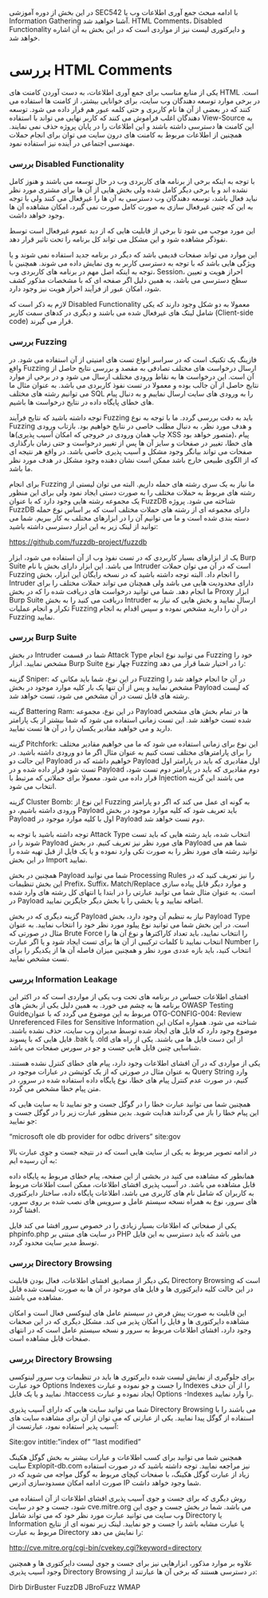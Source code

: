 در این بخش از دوره آموزشی SEC542 با ادامه مبحث جمع آوری اطلاعات وب یا Information Gathering آشنا خواهید شد. HTML Comments، Disabled Functionality و دایرکتوری لیست نیز از مواردی است که در این بخش به آن اشاره خواهد شد.

# بررسی HTML Comments

یکی از منابع مناسب برای جمع آوری اطلاعات، به دست آوردن کامنت های HTML است. در برخی موارد توسعه دهندگان وب سایت، برای خوانایی بیشتر، از کامنت ها استفاده می کنند که در بعضی از آن ها نام کاربری و حتی کلمه عبور هم قرار داده می شود. توسعه دهندگان اغلب فراموش می کنند که کاربر نهایی می تواند با استفاده View-Source به این کامنت ها دسترسی داشته باشند و این اطلاعات را در پایان پروژه حذف نمی نمایند. همچنین از اطلاعات مربوط به کامنت های درون سایت می توان برای انجام حملات مهندسی اجتماعی در آینده نیز استفاده نمود.

### بررسی Disabled Functionality

با توجه به اینکه برخی از برنامه های کاربردی وب در حال توسعه می باشند و هنوز کامل نشده اند و یا برخی دیگر کامل شده ولی بخش هایی از آن ها برای مشتری مورد نظر نباید فعال باشد، توسعه دهندگان وب دسترسی به آن ها را غیرفعال می کنند ولی با توجه به این که چنین غیرفعال سازی به صورت کامل صورت نمی گیرد، امکان مشاهده آن ها وجود خواهد داشت.

این مورد موجب می شود تا برخی از قابلیت هایی که از دید عموم غیرفعال است توسط نفوذگر مشاهده شود و این مشکل می تواند کل برنامه را تحت تاثیر قرار دهد.

این موارد می تواند صفحات قدیمی باشد که دیگر در برنامه جدید استفاده نمی شوند و یا ویژگی هایی باشد که با توجه به دسترسی کاربر به وی نمایش داده می شوند. همچنین با توجه به اینکه اصل مهم در برنامه های کاربردی وب، Session، احراز هویت و تعیین سطح دسترسی می باشد، به همین دلیل اگر صفحه ای که با مشخصات مذکور کشف شود، امکان عبور از فرآیند احراز هویت نیز وجود دارد.

لازم به ذکر است که Disabled Functionality معمولا به دو شکل وجود دارند که یکی شامل لینک های غیرفعال شده می باشند و دیگری در کدهای سمت کاربر (Client-side code) قرار می گیرند.

### بررسی Fuzzing

فازینگ یک تکنیک است که در سراسر انواع تست های امنیتی از آن استفاده می شود. در واقع Fuzzing ارسال درخواست های مختلف تصادفی به مقصد و بررسی نتایج حاصل از آن است. این درخواست ها به نقاط ورودی مختلف ارسال می شود و در برخی از موارد نتایج حاصل از آن جالب بوده و معمولا در تست نفوذ کاربردی می باشد. به عنوان مثال ما می توانیم رشته های مختلف SQL را به ورودی های سایت ارسال نماییم و به دنبال پیام های خطای پایگاه داده در نتایج درخواست ها باشیم.

توجه داشته باشید که نتایج فرآیند Fuzzing باید به دقت بررسی گردد. ما با توجه به نوع Fuzzing و هدف مورد نظر، به دنبال مطلب خاصی در نتایج خواهیم بود. بازتاب ورودی ها(چاپ همان ورودی در خروجی که امکان آسیب پذیری XSS متصور خواهد بود)، پیام های خطا، تغییر در صفحات و سایز آن ها پس از تغییر درخواست و حتی زمان بارگذاری صفحات می تواند بیانگر وجود مشکل و آسیب پذیری خاصی باشد. در واقع هر نتیجه ای که از الگوی طبیعی خارج باشد ممکن است نشان دهنده وجود مشکل در هدف مورد نظر ما باشد.

برای انجام Fuzzing ما نیاز به یک سری رشته های حمله داریم. البته می توان لیستی از رشته های مربوط به حملات مختلف را به صورت دستی ایجاد نمود ولی برای این منظور یک مجموعه رشته هایی وجود دارد که با عنوان FuzzDB شناخته می شود. پروژه FuzzDB دارای مجموعه ای از رشته های حملات مختلف است که بر اساس نوع حمله دسته بندی شده است و ما می توانیم آن را در ابزارهای مختلف به کار ببریم. شما می توانید از لینک زیر به این ابزار دسترسی داشته باشید:

https://github.com/fuzzdb-project/fuzzdb

یک از ابزارهای بسیار کاربردی که در تست نفوذ وب از آن استفاده می شود، ابزار Burp Suite می باشد. این ابزار دارای بخش با نام Intruder است که در آن می توان حملات Fuzzing را انجام داد. البته توجه داشته باشید که در نسخه رایگان این ابزار، بخش Intruder دارای محدودیت هایی می باشد ولی همچنان می تواند حملات مختلف را برای ما انجام دهد. شما می توانید درخواست های دریافت شده را که در بخش Proxy ابزار Burp Suite دریافت می کنید را به بخش Intruder ارسال نمایید و بخش هایی که نیاز به تکرار و انجام عملیات Fuzzing در آن را دارید مشخص نموده و سپس اقدام به انجام Fuzzing نمایید.

### بررسی Burp Suite

در بخش Intruder شما در قسمت Attack Type می توانید نوع انجام Fuzzing خود را مشخص نمایید. ابزار Burp Suite چهار نوع Fuzzing را در اختیار شما قرار می دهد:

گزینه Sniper: در این نوع، شما باید مکانی که Fuzzing در آن جا انجام خواهد شد را مشخص نمایید و پس از آن تنها یک بار کلیه موارد موجود در بخش Payload که لیست رشته های قابل تست در آن مشخص می شود، تست خواهد شد.

گزینه Battering Ram: در این نوع، مجموعه Payload ها در تمام بخش های مشخص شده تست خواهند شد. این تست زمانی استفاده می شود که شما بیشتر از یک پارامتر دارید و می خواهید مقادیر یکسان را در آن ها تست نمایید.

گزینه Pitchfork: این نوع برای زمانی استفاده می شود که ما می خواهیم مقادیر مختلف را برای پارامترهای مختلف تست کنیم به عنوان مثال اگر ما دو ورودی داشته باشید. در این حالت دو Payload خواهیم داشته که در Payload اول مقادیری که باید در پارامتر اول تست شود قرار داده شده و در Payload دوم مقادیری که باید در پارامتر دوم تست شود، قرار داده می شود. معمولا برای حملاتی که مرتبط با Injection می باشند این گزینه انتخاب می شود.

گزینه Cluster Bomb: این نوع از Fuzzing به گونه ای عمل می کند که اگر دو پارامتر ورودی داشته باشیم، دو Payload باید تعریف شود که کلیه موارد موجود در بخش Payload اول با کلیه موارد موجود در Payload دوم تست خواهد شد.

توجه داشته باشید با توجه به Attack Type انتخاب شده، باید رشته هایی که باید تست شوند را در Payload های مورد نظر نیز تعریف کنیم. در بخش Payload شما هم می توانید رشته های مورد نظر را به صورت تکی وارد نموده و یا یک فایل از قبل تهیه شده را در این بخش Import نمایید.

همچنین در بخش Payload شما می توانید Processing Rules را نیز تعریف کنید که در این بخش تنظیمات Prefix، Suffix، Match/Replace و موارد دیگر قابل پیاده سازی است. به عنوان مثال شما می توانید عبارتی را در ابتدا یا انتهای کل رشته های وارد شده در Payload اضافه نمایید و یا بخشی را با بخش دیگر جایگزین نمایید.

گزینه دیگری که در بخش Payload نیاز به تنظیم آن وجود دارد، بخش Payload Type است. در این بخش شما می توانید نوع پیلود مورد نظر خود را انتخاب نمایید. به عنوان مثال در صورتی که Brute Force را انتخاب نمایید، باید تعداد کاراکترها و نوع آن ها را انتخاب نمایید تا کلمات ترکیبی از آن ها برای تست ایجاد شود و یا اگر عبارت Number را انتخاب کنید، باید بازه عددی مورد نظر و همچنین میزان فاصله آن ها از یکدیگر را برای تست مشخص نمایید.

### بررسی Information Leakage

افشای اطلاعات حساس در برنامه های تحت وب یکی از مواردی است که در اکثر این برنامه ها به چشم می خورد. به همین دلیل یکی از بخش های OWASP Testing Guideمربوط به این موضوع می گردد که با عنوان OTG-CONFIG-004: Review Unreferenced Files for Sensitive Information شناخته می شود. همواره امکان این موضوع وجود دارد که فایل های ایجاد شده توسط مدیران وب سایت، حذف نشده باشند. فایل هایی که با پسوند .bak یا .old از این دست فایل ها می باشند. یکی از راه های شناسایی چنین فایل هایی جست و جو در سورس صفحات می باشد.

یکی از مواردی که در آن افشای اطلاعات وجود دارد، پیام های خطای کنترل نشده هستند. به عنوان مثال در صورتی که از یک کوتیشن در عبارات موجود در Query String وارد کنیم، در صورت عدم کنترل پیام های خطا، نوع پایگاه داده استفاده شده در سرور، در متن پیام خطا مشخص می گردد.

همچنین شما می توانید عبارت خطا را در گوگل جست و جو نمایید تا به سایت هایی که این پیام خطا را باز می گردانند هدایت شوید. بدین منظور عبارت زیر را در گوگل جست و جو نمایید:

“microsoft ole db provider for odbc drivers” site:gov

در ادامه تصویر مربوط به یکی از سایت هایی است که در نتیجه جست و جوی عبارت بالا به آن رسیده ایم:

همانطور که مشاهده می کنید در بخشی از این صفحه، پیام خطای مربوط به پایگاه داده قابل مشاهده می باشد.
در آسیب پذیری افشای اطلاعات، ممکن است اطلاعات مربوط به کاربران که شامل نام های کاربری می باشد، اطلاعات پایگاه داده، ساختار دایرکتوری های سرور، نوع به همراه نسخه سیستم عامل و سرویس های نصب شده بر روی سرور، افشا گردد.

یکی از صفحاتی که اطلاعات بسیار زیادی را در خصوص سرور افشا می کند فایل phpinfo.php در سایت های مبتنی بر PHP می باشد که باید دسترسی به این فایل توسط مدیر سایت محدود گردد.

### بررسی Directory Browsing

یکی دیگر از مصادیق افشای اطلاعات، فعال بودن قابلیت Directory Browsing است که در این حالت کلیه دایرکتوری ها و فایل های موجود در آن ها به صورت لیست شده قابل مشاهده می باشند.

این قابلیت به صورت پیش فرض در سیستم عامل های لینوکسی فعال است و امکان مشاهده دایرکتوری ها و فایل را امکان پذیر می کند. مشکل دیگری که در این صحفات وجود دارد، افشای اطلاعات مربوط به سرور و نسخه سیستم عامل است که در انتهای صفحات قابل مشاهده است.

### بررسی Directory Browsing

برای جلوگیری از نمایش لیست شده دایرکتوری ها باید در تنظیمات وب سرور لینوکسی خود عبارت Options Indexes را جست و جو نموده و عبارت Indexes را از آن حذف نمایید و یا یک فایل .htaccess ایجاد نموده و عبارت Options -Indexes را وارد نمایید.

شما می توانید سایت هایی که دارای آسیب پذیری Directory Browsing می باشند را با استفاده از گوگل پیدا نمایید. یکی از عبارتی که می توان از آن برای مشاهده سایت های آسیب پذیر استفاده نمود، عبارتست از:

Site:gov intitle:”index of” “last modified”

همچنین شما می توانید برای کسب اطلاعات و عبارات بیشتر به بخش گوگل هکینگ سایت Explopit-db.com نیز مراجعه نمایید.
توجه داشته باشید که در صورت استفاده زیاد از عبارت گوگل هکینگ، با صفحات کپچای مربوط به گوگل مواجه می شوید که در صورت ادامه امکان مسدودسازی آدرس IP شما وجود خواهد داشت.

روش دیگری که برای جست و جوی آسیب پذیری افشای اطلاعات از آن استفاده می شود، جست و جو در سایت cve.mitre.org می باشد. شما در بخش جست و جوی این وب سایت می توانید عبارت مورد نظر خود که می تواند شامل Directory یا Information یا عبارت مشابه باشد را جست و جو نمایید. لینک زیر نمونه ای از نتایج مربوط به عبارت Directory را نمایش می دهد:

http://cve.mitre.org/cgi-bin/cvekey.cgi?keyword=directory


علاوه بر موارد مذکور، ابزارهایی نیز برای جست و جوی لیست دایرکتوری ها و همچنین وجود آسیب پذیری Directory Browsing در دسترسی هستند که برخی آن ها عبارتند از:

Dirb
DirBuster
FuzzDB
JBroFuzz
WMAP
